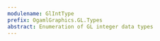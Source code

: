 ```yaml
---
modulename: GlIntType
prefix: OgamlGraphics.GL.Types
abstract: Enumeration of GL integer data types
---
```



